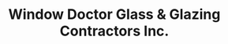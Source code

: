 ---
title: "Window Doctor Glass & Glazing Contractors Inc."
url: /lake-park/window-doctor-glass-und-glazing-contractors-inc/
shop: Glaserei
---